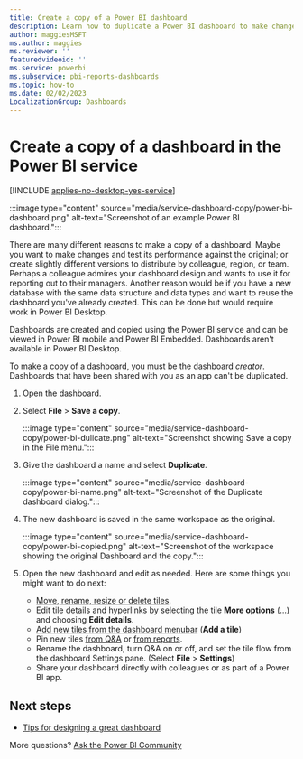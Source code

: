 ```yaml
---
title: Create a copy of a Power BI dashboard
description: Learn how to duplicate a Power BI dashboard to make changes and test its performance against the original.
author: maggiesMSFT
ms.author: maggies
ms.reviewer: ''
featuredvideoid: ''
ms.service: powerbi
ms.subservice: pbi-reports-dashboards
ms.topic: how-to
ms.date: 02/02/2023
LocalizationGroup: Dashboards
---
```

# Create a copy of a dashboard in the Power BI service

[!INCLUDE [applies-no-desktop-yes-service](../includes/applies-no-desktop-yes-service.md)]

:::image type="content" source="media/service-dashboard-copy/power-bi-dashboard.png" alt-text="Screenshot of an example Power BI dashboard.":::

 There are many different reasons to make a copy of a dashboard. Maybe you want to make changes and test its performance against the original; or create slightly different versions to distribute by colleague, region, or team. Perhaps a colleague admires your dashboard design and wants to use it for reporting out to their managers. Another reason would be if you have a new database with the same data structure and data types and want to reuse the dashboard you've already created. This can be done but would require work in Power BI Desktop.

Dashboards are created and copied using the Power BI service and can be viewed in Power BI mobile and Power BI Embedded. Dashboards aren't available in Power BI Desktop.

To make a copy of a dashboard, you must be the dashboard *creator*. Dashboards that have been shared with you as an app can't be duplicated.

1. Open the dashboard.
1. Select **File** > **Save a copy**.

   :::image type="content" source="media/service-dashboard-copy/power-bi-dulicate.png" alt-text="Screenshot showing Save a copy in the File menu.":::
1. Give the dashboard a name and select **Duplicate**.

   :::image type="content" source="media/service-dashboard-copy/power-bi-name.png" alt-text="Screenshot of the Duplicate dashboard dialog.":::
1. The new dashboard is saved in the same workspace as the original.

   :::image type="content" source="media/service-dashboard-copy/power-bi-copied.png" alt-text="Screenshot of the workspace showing the original Dashboard and the copy.":::

1. Open the new dashboard and edit as needed. Here are some things you might want to do next:

    - [Move, rename, resize or delete tiles](service-dashboard-edit-tile.md).
    - Edit tile details and hyperlinks by selecting the tile **More options** (...) and choosing **Edit details**.
    - [Add new tiles from the dashboard menubar](service-dashboard-add-widget.md) (**Add a tile**)
    - Pin new tiles [from Q&A](service-dashboard-pin-tile-from-q-and-a.md) or [from reports](service-dashboard-create.md).
    - Rename the dashboard, turn Q&A on or off, and set the tile flow from the dashboard Settings pane. (Select **File** > **Settings**)
    - Share your dashboard directly with colleagues or as part of a Power BI app.

## Next steps

* [Tips for designing a great dashboard](service-dashboards-design-tips.md)

More questions? [Ask the Power BI Community](https://community.powerbi.com/)
